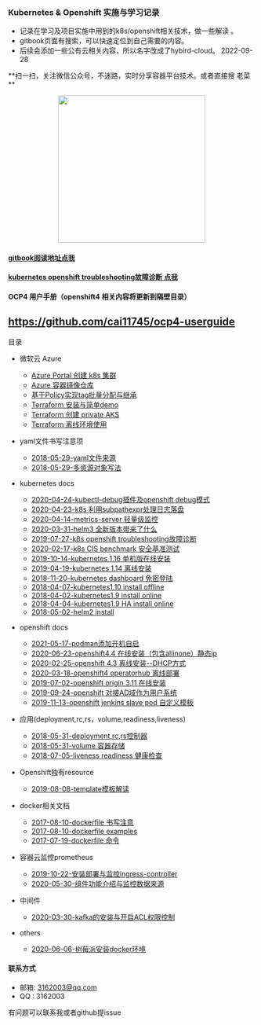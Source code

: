 ### Kubernetes & Openshift 实施与学习记录

* 记录在学习及项目实施中用到的k8s/openshift相关技术，做一些解读 。
* gitbook页面有搜索，可以快速定位到自己需要的内容。
* 后续会添加一些公有云相关内容，所以名字改成了hybird-cloud。 2022-09-28

**扫一扫，关注微信公众号，不迷路，实时分享容器平台技术。或者直接搜 老菜 **

<div align="center"><img width="300" height="300" src="./image/gongzhonghao.jpeg"/></div>


#### [gitbook阅读地址点我](https://misa.gitbook.io/k8s-ocp-yaml/)
#### [kubernetes openshift troubleshooting故障诊断 点我](./kubernetes-docs/2019-07-27-openshift-k8s-troubleshooting.md)
#### OCP4 用户手册（openshift4 相关内容将更新到隔壁目录）
https://github.com/cai11745/ocp4-userguide
---

目录
* 微软云 Azure
  * [Azure Portal 创建 k8s 集群](microsoft-azure/2022-10-18-create-azure-kubernetes-service.md)
  * [Azure 容器镜像仓库](microsoft-azure/2022-10-30-create-container-registry.md)
  * [基于Policy实现tag批量分配与继承](microsoft-azure/2023-03-08-Azure-policy-manage-tags.md)
  * [Terraform 安装与简单demo](terraform/2023-02-24-terraform-install-and-simple-demo.md)
  * [Terraform 创建 private AKS](terraform/2023-03-10-terraform-create-private-aks.md)
  * [Terraform 离线环境使用](terraform/2023-03-22-terraform-offline-install.md)

* yaml文件书写注意项
  * [2018-05-29-yaml文件来源](2018-05-29-yaml-from+write-note.md)
  * [2018-05-29-多资源对象写法](2018-05-29-multi-kind-list.md)

* kubernetes docs
  * [2020-04-24-kubectl-debug插件及openshift debug模式](kubernetes-docs/2020-04-24-kubectl-debug-command.md)
  * [2020-04-23-k8s 利用subpathexpr处理日志落盘](kubernetes-docs/2020-04-23-volume-subpathexpr.md)
  * [2020-04-14-metrics-server 轻量级监控](kubernetes-docs/2020-04-14-metrics-server.md)
  * [2020-03-31-helm3 全新版本带来了什么](kubernetes-docs/2020-03-31-helm3-whats-new.md)
  * [2019-07-27-k8s openshift troubleshooting故障诊断](kubernetes-docs/2019-07-27-openshift-k8s-troubleshooting.md)
  * [2020-02-17-k8s CIS benchmark 安全基准测试](kubernetes-docs/2020-02-17-cis-benchmark-for-kubernetes.md)
  * [2019-10-14-kubernetes 1.16 单机版在线安装](kubernetes-docs/2019-10-14-kubernetes-1.16-install-online.md)
  * [2019-04-19-kubernetes 1.14 离线安装](kubernetes-docs/2019-04-19-kubernetes-1.14-install-offline.md) 
  * [2018-11-20-kubernetes dashboard 免密登陆](kubernetes-docs/2018-11-20-kubernetes-dashboard-enable-http.md)
  * [2018-04-07-kubernetes1.10 install offline](kubernetes-docs/2018-04-07-kubernetes-1.10-install-offline.md)
  * [2018-04-02-kubernetes1.9 install online](kubernetes-docs/2018-04-02-kubernetes-1.9-install-online.md)
  * [2018-04-04-kubernetes1.9 HA install online](kubernetes-docs/2018-04-04-kubernetes-1.9-HA-install-online.md)
  * [2018-05-02-helm2 install](kubernetes-docs/2018-05-02-install-helm.md)

* openshift docs
  * [2021-05-17-podman添加开机自启](openshift-docs/2021-05-17-podman-auto-restart-systemd.md)
  * [2020-06-23-openshift4.4 在线安装（包含allinone）静态ip](ocp4/2020-02-25-openshift4.4-install-online-staticIP-allinone.md)
  * [2020-02-25-openshift 4.3 离线安装--DHCP方式](ocp4/2020-02-25-openshift4.3-install-offline-dhcp.md)
  * [2020-03-18-openshift4 operatorhub 离线部署](ocp4/2020-03-18-openshift4-offline-install-operatorhub.md)
  * [2019-07-02-openshift origin 3.11 在线安装](openshift-docs/2019-07-02-openshift311-origin在线部署.md)
  * [2019-09-24-openshift 对接AD域作为用户系统](openshift-docs/2019-09-24-openshift311-AD.md)
  * [2019-11-13-openshift jenkins slave pod 自定义模板](openshift-docs/2019-11-13-openshift3.11-jenkins-slave-pod-template.md)

* 应用(deployment,rc,rs，volume,readiness,liveness)
  * [2018-05-31-deployment,rc,rs控制器](application/2018-05-31-deployment-rc-rs.md)
  * [2018-05-31-volume 容器存储](application/2018-05-31-volume.md)
  * [2018-07-05-liveness readiness 健康检查](application/2018-07-05-livemess-readiness.md)

* Openshift独有resource
  * [2019-08-08-template模板解读](openshift-docs/2019-08-08--how-to-write-openshift-template.md)

* docker相关文档
  * [2017-08-10-dockerfile 书写注意](docker-docs/2017-08-10-dockerfile-notes.md)
  * [2017-08-10-dockerfile examples](docker-docs/2017-08-10-dockerfile-examples.md)
  * [2017-07-19-dockerfile 命令](docker-docs/2017-07-19-dockerfile-command.md)

* 容器云监控prometheus
  * [2019-10-22-安装部署与监控ingress-controller](prometheus/2019-10-22-prometheus-1-install-and-metricsIngress.md)
  * [2020-05-30-组件功能介绍与监控数据来源](prometheus/2020-05-30-prometheus-2-components-roles.md)
  
* 中间件
  * [2020-03-30-kafka的安装与开启ACL权限控制](middleware/2020-03-30-kafka-install.md)

* others
  * [2020-06-06-树莓派安装docker环境](others/2020-06-06-树莓派安装docker环境.md)
  
#### 联系方式
* 邮箱: 3162003@qq.com
* QQ  : 3162003

有问题可以联系我或者github提issue  
